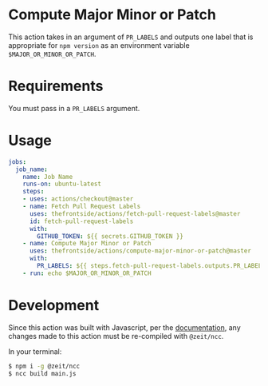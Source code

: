 # Compute Major Minor or Patch
This action takes in an argument of `PR_LABELS` and outputs one label that is appropriate for `npm version` as an environment variable `$MAJOR_OR_MINOR_OR_PATCH`.

# Requirements
You must pass in a `PR_LABELS` argument.

# Usage
```yaml
jobs:
  job_name:
    name: Job Name
    runs-on: ubuntu-latest
    steps:
    - uses: actions/checkout@master
    - name: Fetch Pull Request Labels
      uses: thefrontside/actions/fetch-pull-request-labels@master
      id: fetch-pull-request-labels
      with:
        GITHUB_TOKEN: ${{ secrets.GITHUB_TOKEN }}
    - name: Compute Major Minor or Patch
      uses: thefrontside/actions/compute-major-minor-or-patch@master
      with:
        PR_LABELS: ${{ steps.fetch-pull-request-labels.outputs.PR_LABELS }}
    - run: echo $MAJOR_OR_MINOR_OR_PATCH
```

# Development
Since this action was built with Javascript, per the [documentation](https://help.github.com/en/articles/creating-a-javascript-action#commit-and-push-your-action-to-github), any changes made to this action must be re-compiled with `@zeit/ncc`.

In your terminal:
```bash
$ npm i -g @zeit/ncc
$ ncc build main.js
```